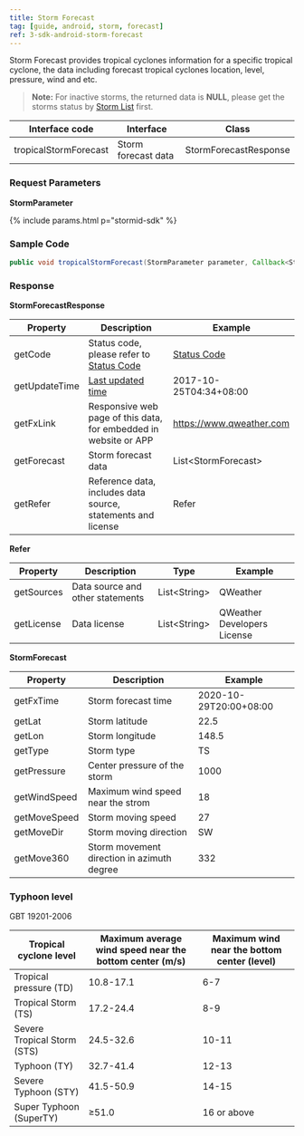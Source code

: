 ```yaml
---
title: Storm Forecast
tag: [guide, android, storm, forecast]
ref: 3-sdk-android-storm-forecast
---
```


Storm Forecast provides tropical cyclones information for a specific tropical cyclone, the data including forecast tropical cyclones location, level, pressure, wind and etc.

> **Note:** For inactive storms, the returned data is **NULL**, please get the storms status by [Storm List](/en/docs/android-sdk/tropical-cyclone/android-storm-list/) first.


| Interface code| Interface          | Class  |
| -------- | ---------------- | ------- |
| tropicalStormForecast | Storm forecast data  | StormForecastResponse |

### Request Parameters

**StormParameter**

{% include params.html p="stormid-sdk" %}

### Sample Code

```java
public void tropicalStormForecast(StormParameter parameter, Callback<StormForecastResponse> callback)
```

### Response

**StormForecastResponse**

| Property            | Description     | Example                    |
| --------------- | -------- | ---------------------- |
| getCode         | Status code, please refer to [Status Code](/en/docs/resource/status-code/) | [Status Code](/docs/resource/status-code/)        |
| getUpdateTime | [Last updated time](/en/docs/resource/glossary/#update-time)  | 2017-10-25T04:34+08:00      |
| getFxLink |Responsive web page of this data, for embedded in website or APP  | https://www.qweather.com |
| getForecast | Storm forecast data | List&lt;StormForecast&gt; |
| getRefer         | Reference data, includes data source, statements and license | Refer  |

**Refer**

| Property | Description  |  Type |  Example  |
| ---------- | ----------- | ------------------ | ------------ |
| getSources | Data source and other statements  | List&lt;String&gt; | QWeather     |
| getLicense | Data license      | List&lt;String&gt; | QWeather Developers License |

**StormForecast**

| Property         | Description                                                                    | Example               |
| ------------ | ----------------------------------------------------- | -------------------- |
| getFxTime      | Storm forecast time                                 | 2020-10-29T20:00+08:00 |
| getLat        | Storm latitude        | 22.5          |
| getLon       | Storm longitude                           |    148.5    |
| getType       | Storm type                        |    TS    |
| getPressure  | Center pressure of the storm                        |  1000 |
| getWindSpeed       | Maximum wind speed near the strom                       |  18    |
| getMoveSpeed       | Storm moving speed                   |   27   |
| getMoveDir       | Storm moving direction                      |    SW    |
| getMove360       | Storm movement direction in azimuth degree          |    332    |

### Typhoon level

GBT 19201-2006

| Tropical cyclone level | Maximum average wind speed near the bottom center (m/s) | Maximum wind near the bottom center (level) |
| ------------------- | ----------------------------- | ------------------------ |
| Tropical pressure (TD) | 10.8-17.1 | 6-7 |
| Tropical Storm (TS) | 17.2-24.4 | 8-9 |
| Severe Tropical Storm (STS) | 24.5-32.6 | 10-11 |
| Typhoon (TY) | 32.7-41.4 | 12-13 |
| Severe Typhoon (STY) | 41.5-50.9 | 14-15 |
| Super Typhoon (SuperTY) | ≥51.0 | 16 or above |

